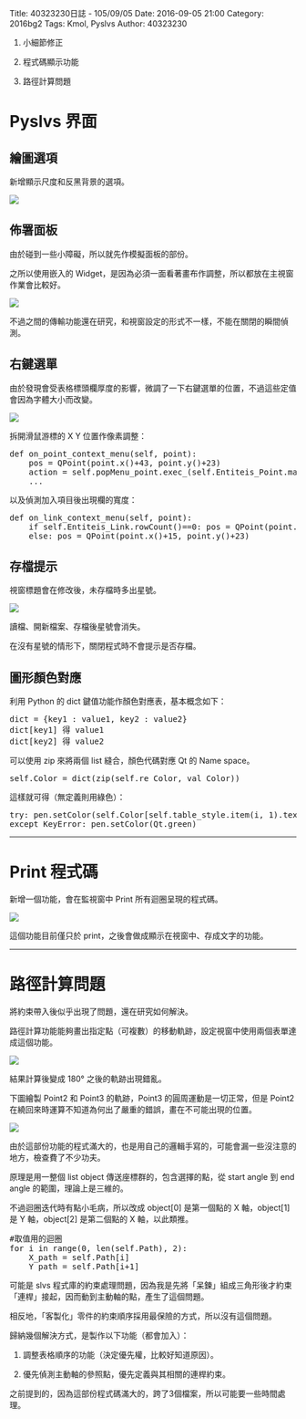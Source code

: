 Title: 40323230日誌 - 105/09/05
Date: 2016-09-05 21:00
Category: 2016bg2
Tags: Kmol, Pyslvs
Author: 40323230


1. 小細節修正

1. 程式碼顯示功能

1. 路徑計算問題

<!-- PELICAN_END_SUMMARY -->

Pyslvs 界面
===

繪圖選項
---

新增顯示尺度和反黑背景的選項。

<img src="http://i.imgur.com/GR2XV7W.png" >

佈署面板
---

由於碰到一些小障礙，所以就先作模擬面板的部份。

之所以使用嵌入的 Widget，是因為必須一面看著畫布作調整，所以都放在主視窗作業會比較好。

<img src="http://i.imgur.com/mzzttQV.png" >

不過之間的傳輸功能還在研究，和視窗設定的形式不一樣，不能在關閉的瞬間偵測。

右鍵選單
---

由於發現會受表格標頭欄厚度的影響，微調了一下右鍵選單的位置，不過這些定值會因為字體大小而改變。

<img src="http://i.imgur.com/i1HaiEu.png" >

拆開滑鼠游標的 X Y 位置作像素調整：

<pre class="brush: python">
def on_point_context_menu(self, point):
    pos = QPoint(point.x()+43, point.y()+23)
    action = self.popMenu_point.exec_(self.Entiteis_Point.mapToGlobal(pos))
    ...
</pre>

以及偵測加入項目後出現欄的寬度：

<pre class="brush: python">
def on_link_context_menu(self, point):
    if self.Entiteis_Link.rowCount()==0: pos = QPoint(point.x()+3, point.y()+23)
    else: pos = QPoint(point.x()+15, point.y()+23)
</pre>

存檔提示
---

視窗標題會在修改後，未存檔時多出星號。

<img src="http://i.imgur.com/vu3IpEj.png" >

讀檔、開新檔案、存檔後星號會消失。

在沒有星號的情形下，關閉程式時不會提示是否存檔。

圖形顏色對應
---

利用 Python 的 dict 鍵值功能作顏色對應表，基本概念如下：

<pre>
dict = {key1 : value1, key2 : value2}
dict[key1] 得 value1
dict[key2] 得 value2
</pre>

可以使用 zip 來將兩個 list 縫合，顏色代碼對應 Qt 的 Name space。

<pre class="brush: python">
self.Color = dict(zip(self.re_Color, val_Color))
</pre>

這樣就可得（無定義則用綠色）：

<pre class="brush: python">
try: pen.setColor(self.Color[self.table_style.item(i, 1).text()])
except KeyError: pen.setColor(Qt.green)
</pre>

<hr>

Print 程式碼
===

新增一個功能，會在監視窗中 Print 所有迴圈呈現的程式碼。

<img src="http://i.imgur.com/IaWfQ3B.png" >

這個功能目前僅只於 print，之後會做成顯示在視窗中、存成文字的功能。

<hr>

路徑計算問題
===

將約束帶入後似乎出現了問題，還在研究如何解決。

路徑計算功能能夠畫出指定點（可複數）的移動軌跡，設定視窗中使用兩個表單達成這個功能。

<img src="http://i.imgur.com/vAZJs5i.png" >

結果計算後變成 180° 之後的軌跡出現錯亂。

下圖繪製 Point2 和 Point3 的軌跡，Point3 的圓周運動是一切正常，但是 Point2 在繞回來時運算不知道為何出了嚴重的錯誤，畫在不可能出現的位置。

<img src="http://i.imgur.com/VYzwVFZ.png" >

由於這部份功能的程式滿大的，也是用自己的邏輯手寫的，可能會漏一些沒注意的地方，檢查費了不少功夫。

原理是用一整個 list object 傳送座標群的，包含選擇的點，從 start angle 到 end angle 的範圍，理論上是三維的。

不過迴圈迭代時有點小毛病，所以改成 object[0] 是第一個點的 X 軸，object[1] 是 Y 軸，object[2] 是第二個點的 X 軸，以此類推。

<pre class="brush: python">
#取值用的迴圈
for i in range(0, len(self.Path), 2):
    X_path = self.Path[i]
    Y_path = self.Path[i+1]
</pre>

可能是 slvs 程式庫的約束處理問題，因為我是先將「呆鍊」組成三角形後才約束「連桿」接起，因而動到主動軸的點，產生了這個問題。

相反地，「客製化」零件的約束順序採用最保險的方式，所以沒有這個問題。

歸納幾個解決方式，是製作以下功能（都會加入）：

1. 調整表格順序的功能（決定優先權，比較好知道原因）。

1. 優先偵測主動軸的參照點，優先定義與其相關的連桿約束。

之前提到的，因為這部份程式碼滿大的，跨了3個檔案，所以可能要一些時間處理。